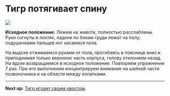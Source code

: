 # Тигр потягивает спину



![](../img/24.png)

**Исходное положение:** Лежим на животе, полностью расслаблены. Руки согнуты в
локтях, ладони по бокам груди лежат на полу; подушечками пальцев ног касаемся
пола.

На выдохе отжимаемся руками от пола, прогибаясь в пояснице вниз и приподнимая
только верхнюю часть корпуса, голову отклоняем назад. На вдохе возвращаемся в
исходное положение. Повторяем упражнение 7 раз. При его выполнении концентрируем
внимание на шейной части позвоночника и на области между лопатками.

***

**Next up:** [Тигр играет своим хвостом](../25).

